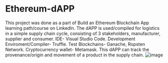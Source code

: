 # Ethereum-dAPP

This project was done as a part of Build an Ethereum Blockchain App learning path/course on LinkedIn.
The dAPP is used/compiled for logistics in a simple supply chain cycle, consisting of 3 stakeholders, manufacturer, supplier and consumer.
IDE- Visual Studio Code.
Development Enviroment/Compiler- Truffle.
Test Blockchains- Ganache, Ropsten Network.
Cryptocurrency wallet- Metamask.
This dAPP can track the provenance/origin and movement of a product in the supply chain.
![image](https://user-images.githubusercontent.com/91331117/148859407-b26df199-ac98-4869-a235-591016f29519.png)

